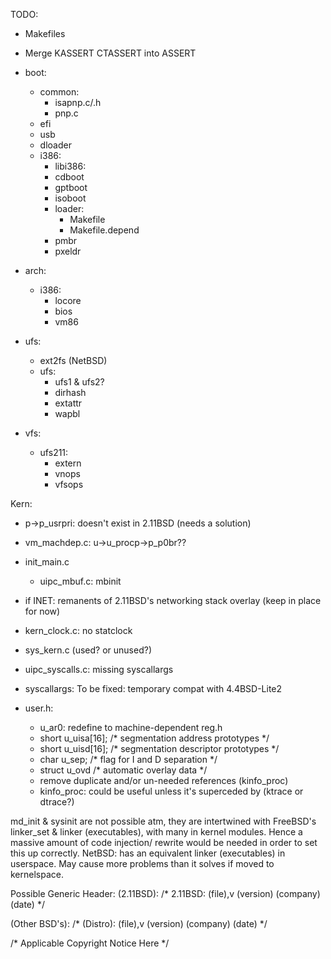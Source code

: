 TODO:
- Makefiles

- Merge KASSERT CTASSERT into ASSERT

- boot:
	- common:
		- isapnp.c/.h
		- pnp.c 
	- efi
	- usb
	- dloader
	- i386:
		- libi386:
		- cdboot
		- gptboot
		- isoboot
		- loader:
			- Makefile
			- Makefile.depend
		- pmbr
		- pxeldr

- arch:
	- i386:
		- locore
		- bios
		- vm86

- ufs:
	- ext2fs (NetBSD)
	- ufs:
		- ufs1 & ufs2?
		- dirhash
		- extattr
		- wapbl
			
- vfs:
	- ufs211:
		- extern
		- vnops
		- vfsops
		
Kern:
- p->p_usrpri: doesn't exist in 2.11BSD (needs a solution)
- vm_machdep.c: u->u_procp->p_p0br??
- init_main.c
	- uipc_mbuf.c: mbinit
- if INET: remanents of 2.11BSD's networking stack overlay (keep in place for now)
- kern_clock.c: no statclock
- sys_kern.c (used? or unused?)
- uipc_syscalls.c: missing syscallargs
- syscallargs: To be fixed: temporary compat with 4.4BSD-Lite2

- user.h: 
	- u_ar0: redefine to machine-dependent reg.h
	- short	u_uisa[16];					/* segmentation address prototypes */
	- short	u_uisd[16];					/* segmentation descriptor prototypes */
	- char	u_sep;						/* flag for I and D separation */
	- struct u_ovd						/* automatic overlay data */
	- remove duplicate and/or un-needed references (kinfo_proc)
	- kinfo_proc: could be useful unless it's superceded by (ktrace or dtrace?) 

md_init & sysinit are not possible atm, they are intertwined with FreeBSD's linker_set & linker (executables), with many in kernel modules. Hence a massive amount of code injection/ rewrite would be needed in order to set this up correctly.
NetBSD: has an equivalent linker (executables) in userspace. May cause more problems than it solves if moved to kernelspace.

Possible Generic Header: 
(2.11BSD):
/* 2.11BSD: (file),v (version) (company) (date) */

(Other BSD's):
/* (Distro): (file),v (version) (company) (date) */

/* Applicable Copyright Notice Here */
